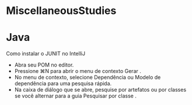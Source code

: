 # MiscellaneousStudies

# Java
 Como instalar o JUNIT no IntelliJ
- Abra seu POM no editor.
- Pressione ⌘N para abrir o menu de contexto Gerar .
- No menu de contexto, selecione Dependência ou Modelo de dependência para uma pesquisa rápida.
- Na caixa de diálogo que se abre, pesquise por artefatos ou por classes se você alternar para a guia      Pesquisar por classe .



